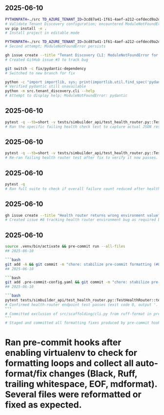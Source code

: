 ## 2025-06-10

```bash
PYTHONPATH=./src TD_AZURE_TENANT_ID=3cd87a41-1f61-4aef-a212-cefdecd9a2d1 TD_AZURE_CLIENT_ID=00000000-0000-0000-0000-000000000000 TD_AZURE_CLIENT_SECRET=dummypass TD_SUBSCRIPTION_ID=11111111-1111-1111-1111-111111111111 python -m tenant_discovery.cli config info
# Validate Tenant Discovery configuration; encountered ModuleNotFoundError: pydantic
uv pip install -e .
# Install project in editable mode

PYTHONPATH=./src TD_AZURE_TENANT_ID=3cd87a41-1f61-4aef-a212-cefdecd9a2d1 TD_AZURE_CLIENT_ID=00000000-0000-0000-0000-000000000000 TD_AZURE_CLIENT_SECRET=dummypass TD_SUBSCRIPTION_ID=11111111-1111-1111-1111-111111111111 python -m tenant_discovery.cli config info
# Second attempt; ModuleNotFoundError persists

gh issue create --title "Tenant Discovery CLI: ModuleNotFoundError for pydantic" --body ...
# Created GitHub issue #3 to track bug

git switch -c fix/pydantic-dependency
# Switched to new branch for fix

python -c "import importlib, sys; print(importlib.util.find_spec('pydantic'))"
# Verified pydantic still unavailable
python -m src.tenant_discovery.cli --help
# Attempt to display help; ModuleNotFoundError: pydantic
```

## 2025-06-10

```bash
pytest -q --tb=short -v tests/simbuilder_api/test_health_router.py::TestHealthRouter::test_health_check_endpoint
# Ran the specific failing health check test to capture actual JSON result and traceback for debugging.
```

## 2025-06-10

```bash
pytest -q --tb=short -v tests/simbuilder_api/test_health_router.py::TestHealthRouter::test_health_check_endpoint
# Re-ran failing health router test after fix to verify it now passes.
```

## 2025-06-10

```bash
pytest -q
# Ran full suite to check if overall failure count reduced after health router environment fix.
```

## 2025-06-10

```bash
gh issue create --title "Health router returns wrong environment value" --body "Health endpoint incorrectly returns 'test' or ignores SIMBUILDER_ENVIRONMENT/ENVIRONMENT defaults. Should reflect effective runtime environment or default to 'development'."
# Created issue #8 tracking health router environment bug as required by workflow.
```

## 2025-06-10

````bash
source .venv/bin/activate && pre-commit run --all-files
## 2025-06-10

```bash
git add -A && git commit -m "chore: stabilize pre-commit formatting (#8)"
## 2025-06-10

```bash
git add .pre-commit-config.yaml && git commit -m "chore: stabilize pre-commit formatting (#8)"
## 2025-06-10

```bash
pytest tests/simbuilder_api/test_health_router.py::TestHealthRouter::test_health_check_endpoint -q
# Confirmed health-router endpoint test passes (exit code 0, output '.').
```
# Committed exclusion of src/scaffolding/cli.py from ruff-format in pre-commit config to break formatting rewrite loop between Black and Ruff. Confirmed no further reformat loop.
```
# Staged and committed all formatting fixes produced by pre-commit hooks (black, ruff-format, mdformat, EOF, etc.) to attempt to break formatting loop and prepare for re-check.
````

# Ran pre-commit hooks after enabling virtualenv to check for formatting loops and collect all auto-format/fix changes (Black, Ruff, trailing whitespace, EOF, mdformat). Several files were reformatted or fixed as expected.

```
```
